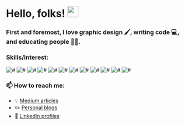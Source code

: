 # Hello, folks! <img src="https://raw.githubusercontent.com/MartinHeinz/MartinHeinz/master/wave.gif" width="30px">

### First and foremost, I love graphic design :paintbrush:, writing code :computer:, and educating people :man_teacher:.

### Skills/Interest:
![#](https://img.shields.io/badge/OS-Windows-informational?style=flat&logo=Windows&logoColor=white&color=0078D6)
![#](https://img.shields.io/badge/Editor-VS_Code-informational?style=flat&logo=visualstudiocode&logoColor=white&color=007ACC)
![#](https://img.shields.io/badge/Code-JavaScript-informational?style=flat&logo=JavaScript&logoColor=white&color=F7DF1E)
![#](https://img.shields.io/badge/Code-Python-informational?style=flat&logo=Python&logoColor=white&color=3776AB)
![#](https://img.shields.io/badge/Code-PHP-informational?style=flat&logo=PHP&logoColor=white&color=777BB4)
![#](https://img.shields.io/badge/BackEnd-CodeIgniter-informational?style=flat&logo=CodeIgniter&logoColor=white&color=EF4223)
![#](https://img.shields.io/badge/BackEnd-FastAPI-informational?style=flat&logo=FastAPI&logoColor=white&color=009688)
![#](https://img.shields.io/badge/FrontEnd-Vue-informational?style=flat&logo=vuedotjs&logoColor=white&color=4FC08D)
![#](https://img.shields.io/badge/FrontEnd-Bootstrap-informational?style=flat&logo=Bootstrap&logoColor=white&color=7952B3)
![#](https://img.shields.io/badge/Design-Adobe_Illustrator-informational?style=flat&logo=adobeillustrator&logoColor=white&color=FF9A00)
![#](https://img.shields.io/badge/Design-Adobe_Photoshop-informational?style=flat&logo=adobephotoshop&logoColor=white&color=31A8FF)
![#](https://img.shields.io/badge/Design-Figma-informational?style=flat&logo=Figma&logoColor=white&color=F24E1E)

### 📫 How to reach me:
 - :bulb: [Medium articles](https://medium.com/@yahyaqr)
 - :pencil2: [Personal blogs](https://yahyaqr.github.com/)
 - :office: [LinkedIn profiles](https://www.linkedin.com/in/yahya-aqrom/)
